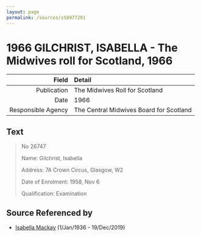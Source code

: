 ```yaml
---
layout: page
permalink: /sources/s58977291
---
```


# 1966 GILCHRIST, ISABELLA - The Midwives roll for Scotland, 1966

Field | Detail
---:|:---
Publication | The Midwives Roll for Scotland
Date | 1966
Responsible Agency | The Central Midwives Board for Scotland

## Text

> No 26747
>
> Name: Gilchrist, Isabella
>
> Address: 7A Crown Circus, Glasgow, W2
>
> Date of Enrolment: 1958, Nov 6
>
> Qualification: Examination
>

## Source Referenced by

* [Isabella Mackay](../people/@25303611@-isabella-mackay-b1936-1-1-d2019-12-19.md) (1/Jan/1936 - 19/Dec/2019)
